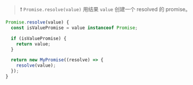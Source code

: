 > :heavy_exclamation_mark:  `Promise.resolve(value)` 用结果 `value` 创建一个 resolved 的 promise。





~~~js
Promise.resolve(value) {
  const isValuePromise = value instanceof Promise;

  if (isValuePromise) {
    return value;
  }

  return new MyPromise((resolve) => {
    resolve(value);
  });
}
~~~

